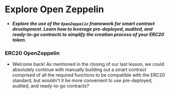 # Explore Open Zeppelin
- ***Explore the use of the `OpenZeppelin` framework for smart contract development. Learn how to leverage pre-deployed, audited, and ready-to-go contracts to simplify the creation process of your ERC20 token.***

### ERC20 OpenZeppelin
- Welcome back! As mentioned in the closing of our last lesson, we could absolutely continue with manually building out a smart contract comprised of all the required functions to be compatible with the ERC20 standard, but wouldn't it be more convenient to use pre-deployed, audited, and ready-to-go contracts?
